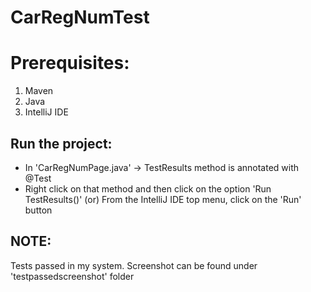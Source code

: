 # CarRegNumTest

# Prerequisites:

1. Maven
2. Java
3. IntelliJ IDE

## Run the project:

- In 'CarRegNumPage.java' -> TestResults method is annotated with @Test
- Right click on that method and then click on the option 'Run TestResults()'
   (or)
   From the IntelliJ IDE top menu, click on the 'Run' button
   
## NOTE: ##
Tests passed in my system. Screenshot can be found under 'testpassedscreenshot' folder   

